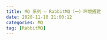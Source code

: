 ```yaml
---
title: MQ 系列 — RabbitMQ（一）环境搭建
date: 2020-11-10 21:00:12
categories: MQ
tag: [RabbitMQ]
---
```


<!-- more -->